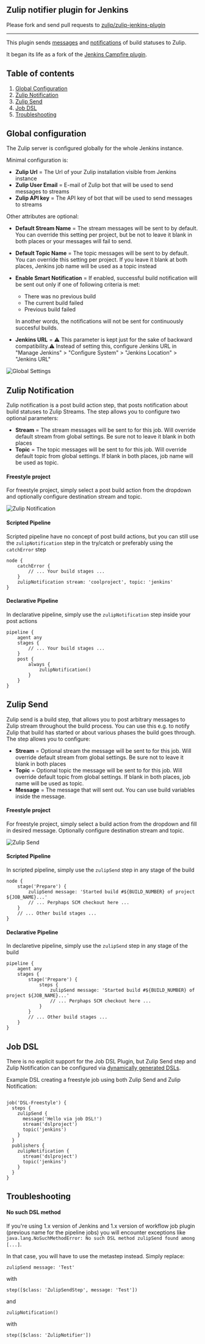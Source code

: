 ## Zulip notifier plugin for Jenkins

Please fork and send pull requests to [zulip/zulip-jenkins-plugin](https://github.com/zulip/zulip-jenkins-plugin)

----

This plugin sends [messages](#zulip-send) and [notifications](#zulip-notification) of build statuses to Zulip.

It began its life as a fork of the [Jenkins Campfire plugin](https://github.com/jenkinsci/campfire-plugin).

## Table of contents
1. [Global Configuration](#global-configuration)
1. [Zulip Notification](#zulip-notification)
1. [Zulip Send](#zulip-send)
1. [Job DSL](#job-dsl)
1. [Troubleshooting](#troubleshooting)

## Global configuration

The Zulip server is configured globally for the whole Jenkins instance.

Minimal configuration is:
* **Zulip Url** = The Url of your Zulip installation visible from Jenkins instance
* **Zulip User Email** = E-mail of Zulip bot that will be used to send messages to streams
* **Zulip API key** = The API key of bot that will be used to send messages to streams

Other attributes are optional:
* **Default Stream Name** = The stream messages will be sent to by default.
You can override this setting per project, but be not to leave it blank in both places
or your messages will fail to send.
* **Default Topic Name** = The topic messages will be sent to by default.
You can override this setting per project. If you leave it blank at both places,
Jenkins job name will be used as a topic instead
* **Enable Smart Notification** = If enabled, successful build notification will be sent out only if
one of following criteria is met:
    * There was no previous build
    * The current build failed
    * Previous build failed
    
    In another words, the notifications will not be sent for continuously succesful builds.
* **Jenkins URL** = :warning: This parameter is kept just for the sake of backward compatibility.:warning:
Instead of setting this, configure Jenkins URL in "Manage Jenkins" > "Configure System" > "Jenkins Location" > "Jenkins URL" 



![Global Settings](docs/global-settings.png)

## Zulip Notification

Zulip notification is a post build action step, that posts notification about build statuses to Zulip Streams.
The step allows you to configure two optional parameters:
* **Stream** = The stream messages will be sent to for this job. Will override default stream from global settings.
Be sure not to leave it blank in both places 
* **Topic** = The topic messages will be sent to for this job. Will override default topic from global settings.
If blank in both places, job name will be used as topic. 

#### Freestyle project 

For freestyle project, simply select a post build action from the dropdown
and optionally configure destination stream and topic.

![Zulip Notification](docs/zulip-notification.png)

#### Scripted Pipeline

Scripted pipeline have no concept of post build actions, but you can still use the ```zulipNotification```
step in the try/catch or preferably using the ```catchError``` step

```jenkins
node {
    catchError {
        // ... Your build stages ...
    }
    zulipNotification stream: 'coolproject', topic: 'jenkins'
}
```

#### Declarative Pipeline

In declarative pipeline, simply use the ```zulipNotification``` step inside your post actions

```jenkins
pipeline {
    agent any
    stages {
        // ... Your build stages ...
    }
    post {
        always {
            zulipNotification()
        }
    }
}
```


## Zulip Send

Zulip send is a build step, that allows you to post arbitrary messages to Zulip stream throughout the build process.
You can use this e.g. to notify Zulip that build has started or about various phases the build goes through.
The step allows you to configure:
* **Stream** = Optional stream the message will be sent to for this job. Will override default stream from global settings.
Be sure not to leave it blank in both places 
* **Topic** = Optional topic the message will be sent to for this job. Will override default topic from global settings.
If blank in both places, job name will be used as topic.
* **Message** = The message that will sent out. You can use build variables inside the message.

#### Freestyle project

For freestyle project, simply select a build action from the dropdown and fill in desired message.
Optionally configure destination stream and topic.

![Zulip Send](docs/zulip-send.png)

#### Scripted Pipeline

In scripted pipeline, simply use the ```zulipSend``` step in any stage of the build

```jenkins
node {
    stage('Prepare') {
        zulipSend message: 'Started build #${BUILD_NUMBER} of project ${JOB_NAME}...'
        // ... Perphaps SCM checkout here ...
    }
    // ... Other build stages ...
}
```

#### Declarative Pipeline

In declaretive pipeline, simply use the ```zulipSend``` step in any stage of the build

```jenkins
pipeline {
    agent any
    stages {
        stage('Prepare') {
            steps {
                zulipSend message: 'Started build #${BUILD_NUMBER} of project ${JOB_NAME}...'
                // ... Perphaps SCM checkout here ...
            }
        }
        // ... Other build stages ...
    }
}
```

## Job DSL

There is no explicit support for the Job DSL Plugin, but Zulip Send
step and Zulip Notification can be configured via [dynamically
generated DSLs](https://github.com/jenkinsci/job-dsl-plugin/wiki/Dynamic-DSL).

Example DSL creating a freestyle job using both Zulip Send and Zulip Notification:
```jenkins

job('DSL-Freestyle') {
  steps {
    zulipSend {
      message('Hello via job DSL!')
      stream('dslproject')
      topic('jenkins')
    }
  }
  publishers {
    zulipNotification {
      stream('dslproject')
      topic('jenkins')
    }
  }
}
```

## Troubleshooting

#### No such DSL method

If you're using 1.x version of Jenkins and 1.x version of workflow job plugin (previous name for the pipeline jobs)
you will encounter exceptions like ```java.lang.NoSuchMethodError: No such DSL method zulipSend found among [...]```.

In that case, you will have to use the metastep instead. Simply replace:

```jenkins
zulipSend message: 'Test'
```
with
```jenkins
step([$class: 'ZulipSendStep', message: 'Test'])
```

and

```jenkins
zulipNotification()
```

with

```jenkins
step([$class: 'ZulipNotifier'])
```